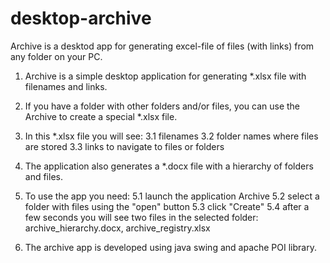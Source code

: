 # desktop-archive
Archive is a desktod app for generating excel-file of files (with links) from any folder on your PC.

1. Archive is a simple desktop application for generating *.xlsx file with filenames and links.

2. If you have a folder with other folders and/or files, you can use the Archive to create a special *.xlsx file.

3. In this *.xlsx file you will see:
   3.1 filenames
   3.2 folder names where files are stored
   3.3 links to navigate to files or folders

4. The application also generates a *.docx file with a hierarchy of folders and files.

5. To use the app you need:
   5.1 launch the application Archive
   5.2 select a folder with files using the "open" button
   5.3 click "Create"
   5.4 after a few seconds you will see two files in the selected folder: archive_hierarchy.docx, archive_registry.xlsx

6. The archive app is developed using java swing and apache POI library.
